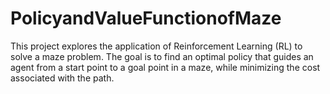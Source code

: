 # PolicyandValueFunctionofMaze
This project explores the application of Reinforcement Learning (RL) to solve a maze problem. The goal is to find an optimal policy that guides an agent from a start point to a goal point in a maze, while minimizing the cost associated with the path.
